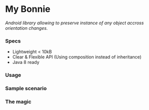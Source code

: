 # My Bonnie
_Android library allowing to preserve instance of any object accross orientation changes._

### Specs
* Lightweight < 10kB
* Clear & Flexible API (Using composition instead of inheritance)
* Java 8 ready

### Usage

### Sample scenario

### The magic

